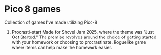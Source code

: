 # Pico 8 games
Collection of games I've made utilizing Pico-8

1) Procrasti-start
Made for Shovel Jam 2025, where the theme was "Just Get Started." The premise revolves around the choice of getting started with your homework or choosing to procrastinate. Roguelike game where items can help make the homework easier.

